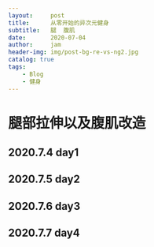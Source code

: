 ```yaml
---
layout:     post
title:      从零开始的异次元健身
subtitle:   腿  腹肌
date:       2020-07-04
author:     jam
header-img: img/post-bg-re-vs-ng2.jpg
catalog: true
tags:
    - Blog
    - 健身
---
```

# 腿部拉伸以及腹肌改造
## 2020.7.4 day1
## 2020.7.5 day2
## 2020.7.6 day3
## 2020.7.7 day4